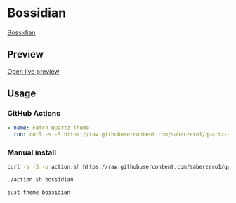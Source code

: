 # Bossidian

[Bossidian](https://BossELijah.github.io)

## Preview

[Open live preview](https://quartz-themes.github.io/bossidian/)

## Usage

### GitHub Actions

```yaml
- name: Fetch Quartz Theme
  run: curl -s -S https://raw.githubusercontent.com/saberzero1/quartz-themes/master/action.sh | bash -s -- bossidian
```

### Manual install

```bash
curl -s -S -o action.sh https://raw.githubusercontent.com/saberzero1/quartz-themes/master/action.sh

./action.sh bossidian
```

```bash
just theme bossidian
```
